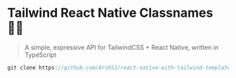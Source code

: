 # Tailwind React Native Classnames 🏄‍♂️

> A simple, expressive API for TailwindCSS + React Native, written in TypeScript

```jsx
git clone https://github.com/ArshS1/react-native-with-tailwind-template.git
```

